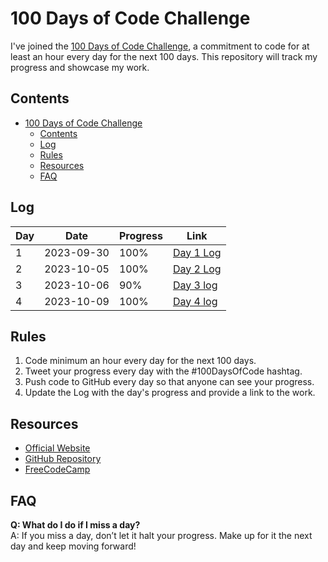 # 100 Days of Code Challenge

I've joined the [100 Days of Code Challenge](https://www.100daysofcode.com/), a commitment to code for at least an hour every day for the next 100 days. This repository will track my progress and showcase my work.

## Contents

- [100 Days of Code Challenge](#100-days-of-code-challenge)
  - [Contents](#contents)
  - [Log](#log)
  - [Rules](#rules)
  - [Resources](#resources)
  - [FAQ](#faq)

## Log

| Day | Date       | Progress | Link                                           |
|-----|------------|----------|------------------------------------------------|
| 1   | 2023-09-30 | 100%     | [Day 1 Log](logs/day1.md)                      |
| 2   | 2023-10-05 | 100%     | [Day 2 Log](logs/day2.md)                      |
| 3   | 2023-10-06 | 90%      | [Day 3 log](logs/day3.md)                      |
| 4   | 2023-10-09 | 100%     | [Day 4 log](logs/day4.md)                      |



## Rules

1. Code minimum an hour every day for the next 100 days.
2. Tweet your progress every day with the #100DaysOfCode hashtag.
3. Push code to GitHub every day so that anyone can see your progress.
4. Update the Log with the day's progress and provide a link to the work.

## Resources

- [Official Website](https://www.100daysofcode.com/)
- [GitHub Repository](https://github.com/Kallaway/100-days-of-code)
- [FreeCodeCamp](https://www.freecodecamp.org/news/join-the-100daysofcode-556ddb4579e4/)

## FAQ

**Q: What do I do if I miss a day?**  
A: If you miss a day, don’t let it halt your progress. Make up for it the next day and keep moving forward!

